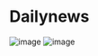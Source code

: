 # Dailynews




![image](https://github.com/Elbina-Paudel/News_app/assets/120787628/f1b2b53c-d685-4255-98df-f09f203d9fa1)
![image](https://github.com/Elbina-Paudel/News_app/assets/120787628/a31c9df8-95e4-4d04-95d5-ffd66f861219)









